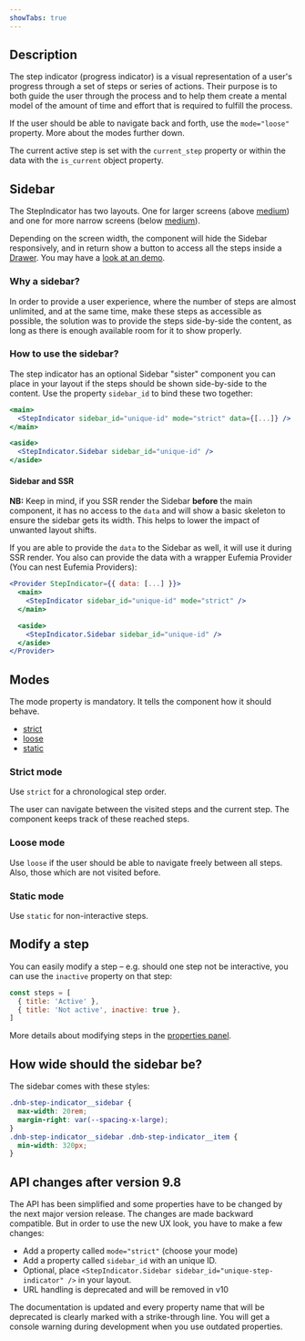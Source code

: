 ```yaml
---
showTabs: true
---
```


## Description

The step indicator (progress indicator) is a visual representation of a user's progress through a set of steps or series of actions. Their purpose is to both guide the user through the process and to help them create a mental model of the amount of time and effort that is required to fulfill the process.

If the user should be able to navigate back and forth, use the `mode="loose"` property. More about the modes further down.

The current active step is set with the `current_step` property or within the data with the `is_current` object property.

## Sidebar

The StepIndicator has two layouts. One for larger screens (above [medium](/uilib/usage/layout/media-queries#media-queries-properties-table)) and one for more narrow screens (below [medium](/uilib/usage/layout/media-queries#media-queries-properties-table)).

Depending on the screen width, the component will hide the Sidebar responsively, and in return show a button to access all the steps inside a [Drawer](/uilib/components/modal/drawer). You may have a [look at an demo](/uilib/components/step-indicator/#stepindicator-in-loose-mode).

### Why a sidebar?

In order to provide a user experience, where the number of steps are almost unlimited, and at the same time, make these steps as accessible as possible, the solution was to provide the steps side-by-side the content, as long as there is enough available room for it to show properly.

### How to use the sidebar?

The step indicator has an optional Sidebar "sister" component you can place in your layout if the steps should be shown side-by-side to the content. Use the property `sidebar_id` to bind these two together:

```jsx
<main>
  <StepIndicator sidebar_id="unique-id" mode="strict" data={[...]} />
</main>

<aside>
  <StepIndicator.Sidebar sidebar_id="unique-id" />
</aside>
```

#### Sidebar and SSR

**NB:** Keep in mind, if you SSR render the Sidebar **before** the main component, it has no access to the `data` and will show a basic skeleton to ensure the sidebar gets its width. This helps to lower the impact of unwanted layout shifts.

If you are able to provide the `data` to the Sidebar as well, it will use it during SSR render. You also can provide the data with a wrapper Eufemia Provider (You can nest Eufemia Providers):

```jsx
<Provider StepIndicator={{ data: [...] }}>
  <main>
    <StepIndicator sidebar_id="unique-id" mode="strict" />
  </main>

  <aside>
    <StepIndicator.Sidebar sidebar_id="unique-id" />
  </aside>
</Provider>
```

## Modes

The mode property is mandatory. It tells the component how it should behave.

- [strict](/uilib/components/step-indicator#strict-mode)
- [loose](/uilib/components/step-indicator#loose-mode)
- [static](/uilib/components/step-indicator#static-mode)

### Strict mode

Use `strict` for a chronological step order.

The user can navigate between the visited steps and the current step. The component keeps track of these reached steps.

### Loose mode

Use `loose` if the user should be able to navigate freely between all steps. Also, those which are not visited before.

### Static mode

Use `static` for non-interactive steps.

## Modify a step

You can easily modify a step – e.g. should one step not be interactive, you can use the `inactive` property on that step:

```js
const steps = [
  { title: 'Active' },
  { title: 'Not active', inactive: true },
]
```

More details about modifying steps in the [properties panel](/uilib/components/step-indicator/properties#steps-parameters).

## How wide should the sidebar be?

The sidebar comes with these styles:

```css
.dnb-step-indicator__sidebar {
  max-width: 20rem;
  margin-right: var(--spacing-x-large);
}
.dnb-step-indicator__sidebar .dnb-step-indicator__item {
  min-width: 320px;
}
```

## API changes after version 9.8

The API has been simplified and some properties have to be changed by the next major version release. The changes are made backward compatible. But in order to use the new UX look, you have to make a few changes:

- Add a property called `mode="strict"` (choose your mode)
- Add a property called `sidebar_id` with an unique ID.
- Optional, place `<StepIndicator.Sidebar sidebar_id="unique-step-indicator" />` in your layout.
- URL handling is deprecated and will be removed in v10

The documentation is updated and every property name that will be deprecated is clearly marked with a strike-through line. You will get a console warning during development when you use outdated properties.
